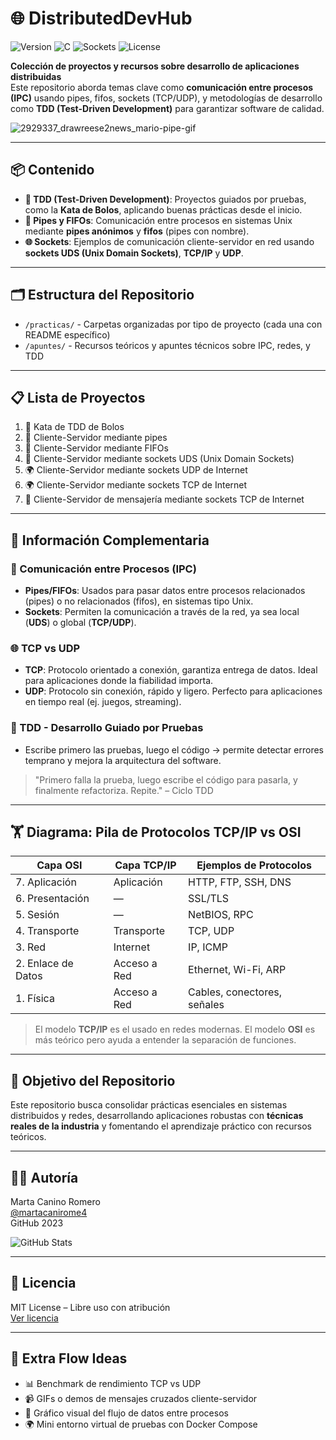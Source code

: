 # 🌐 DistributedDevHub

![Version](https://img.shields.io/badge/version-1.0.0-blue)
![C](https://img.shields.io/badge/language-C-lightblue)
![Sockets](https://img.shields.io/badge/Networking-Sockets-green)
![License](https://img.shields.io/badge/license-MIT-lightgrey)

**Colección de proyectos y recursos sobre desarrollo de aplicaciones distribuidas**  
Este repositorio aborda temas clave como **comunicación entre procesos (IPC)** usando pipes, fifos, sockets (TCP/UDP), y metodologías de desarrollo como **TDD (Test-Driven Development)** para garantizar software de calidad.

![2929337_drawreese2news_mario-pipe-gif](https://github.com/martacanirome4/DistributedDevHub/assets/50625677/0092e526-d3b2-46ed-a23f-612b12fafdc1)

---

## 📦 Contenido

- **🧪 TDD (Test-Driven Development)**: Proyectos guiados por pruebas, como la **Kata de Bolos**, aplicando buenas prácticas desde el inicio.
- **🔧 Pipes y FIFOs**: Comunicación entre procesos en sistemas Unix mediante **pipes anónimos** y **fifos** (pipes con nombre).
- **🌐 Sockets**: Ejemplos de comunicación cliente-servidor en red usando **sockets UDS (Unix Domain Sockets)**, **TCP/IP** y **UDP**.

---

## 🗂️ Estructura del Repositorio

- `/practicas/` - Carpetas organizadas por tipo de proyecto (cada una con README específico)
- `/apuntes/` - Recursos teóricos y apuntes técnicos sobre IPC, redes, y TDD

---

## 📋 Lista de Proyectos

1. 🎯 Kata de TDD de Bolos
2. 🔌 Cliente-Servidor mediante pipes
3. 🔌 Cliente-Servidor mediante FIFOs
4. 🔌 Cliente-Servidor mediante sockets UDS (Unix Domain Sockets)
5. 🌍 Cliente-Servidor mediante sockets UDP de Internet
6. 🌍 Cliente-Servidor mediante sockets TCP de Internet
7. 💬 Cliente-Servidor de mensajería mediante sockets TCP de Internet

---

## 📓 Información Complementaria

### 🔄 Comunicación entre Procesos (IPC)
- **Pipes/FIFOs**: Usados para pasar datos entre procesos relacionados (pipes) o no relacionados (fifos), en sistemas tipo Unix.
- **Sockets**: Permiten la comunicación a través de la red, ya sea local (**UDS**) o global (**TCP/UDP**).

### 🌐 TCP vs UDP
- **TCP**: Protocolo orientado a conexión, garantiza entrega de datos. Ideal para aplicaciones donde la fiabilidad importa.
- **UDP**: Protocolo sin conexión, rápido y ligero. Perfecto para aplicaciones en tiempo real (ej. juegos, streaming).

### 🧪 TDD - Desarrollo Guiado por Pruebas
- Escribe primero las pruebas, luego el código → permite detectar errores temprano y mejora la arquitectura del software.

> "Primero falla la prueba, luego escribe el código para pasarla, y finalmente refactoriza. Repite." – Ciclo TDD

---

## 🏋️ Diagrama: Pila de Protocolos TCP/IP vs OSI

| Capa OSI              | Capa TCP/IP         | Ejemplos de Protocolos           |
|----------------------|---------------------|----------------------------------|
| 7. Aplicación        | Aplicación          | HTTP, FTP, SSH, DNS              |
| 6. Presentación      | —                  | SSL/TLS                          |
| 5. Sesión            | —                  | NetBIOS, RPC                     |
| 4. Transporte         | Transporte          | TCP, UDP                         |
| 3. Red                | Internet            | IP, ICMP                         |
| 2. Enlace de Datos    | Acceso a Red        | Ethernet, Wi-Fi, ARP             |
| 1. Física            | Acceso a Red        | Cables, conectores, señales      |

> El modelo **TCP/IP** es el usado en redes modernas. El modelo **OSI** es más teórico pero ayuda a entender la separación de funciones.

---

## 🎯 Objetivo del Repositorio

Este repositorio busca consolidar prácticas esenciales en sistemas distribuidos y redes, desarrollando aplicaciones robustas con **técnicas reales de la industria** y fomentando el aprendizaje práctico con recursos teóricos.

---

## 👩‍💻 Autoría

Marta Canino Romero  
[@martacanirome4](https://github.com/martacanirome4)  
GitHub 2023

![GitHub Stats](https://github-readme-stats.vercel.app/api?username=martacanirome4&show_icons=true&theme=radical)

---

## 📅 Licencia

MIT License – Libre uso con atribución  
[Ver licencia](https://opensource.org/licenses/MIT)

---

## 💬 Extra Flow Ideas

- 📊 Benchmark de rendimiento TCP vs UDP
- 📹 GIFs o demos de mensajes cruzados cliente-servidor
- 🧵 Gráfico visual del flujo de datos entre procesos
- 🌍 Mini entorno virtual de pruebas con Docker Compose
